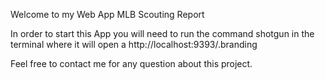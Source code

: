 Welcome to my Web App MLB Scouting Report

In order to start this App you will need to run the command shotgun in the terminal where it will open a http://localhost:9393/.branding

Feel free to contact me for any question about this project.
